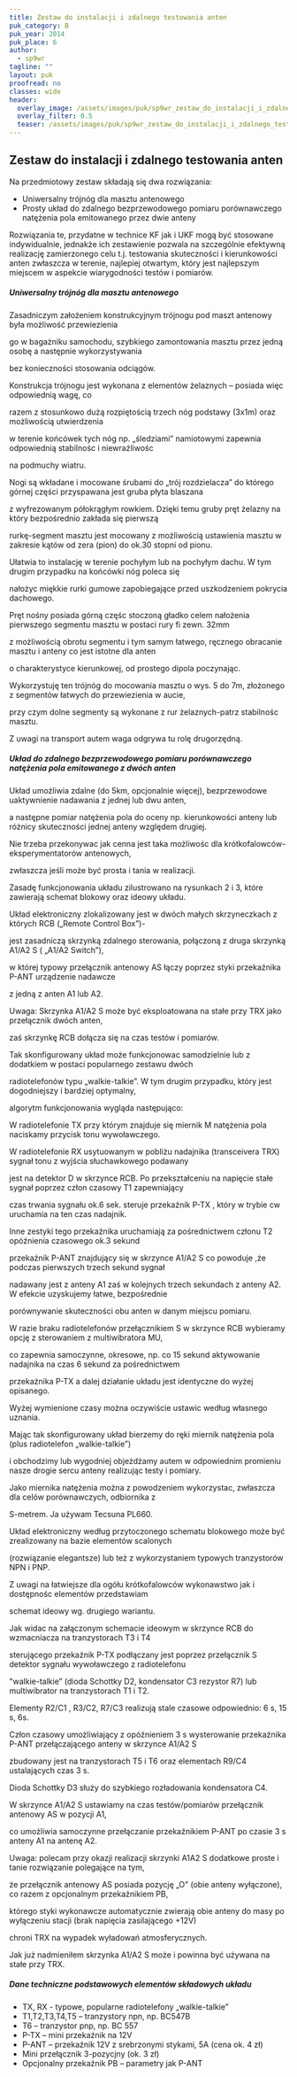 ```yaml
---
title: Zestaw do instalacji i zdalnego testowania anten
puk_category: B
puk_year: 2014
puk_place: 6
author: 
  - sp9wr
tagline: ""
layout: puk
proofread: no
classes: wide
header:
  overlay_image: /assets/images/puk/sp9wr_zestaw_do_instalacji_i_zdalnego_testowania_anten.jpg
  overlay_filter: 0.5
  teaser: /assets/images/puk/sp9wr_zestaw_do_instalacji_i_zdalnego_testowania_anten.jpg
---
```






 







Zestaw do instalacji i zdalnego testowania anten
------------------------------------------------





 Na przedmiotowy zestaw składają się dwa rozwiązania:

 

* Uniwersalny trójnóg dla masztu antenowego
* Prosty układ do zdalnego bezprzewodowego pomiaru porównawczego natężenia pola emitowanego przez dwie anteny





 Rozwiązania te, przydatne w technice KF jak i UKF mogą być stosowane indywidualnie, jednakże ich zestawienie pozwala na szczególnie efektywną realizację zamierzonego celu t.j. testowania skuteczności i kierunkowości anten zwłaszcza w terenie, najlepiej otwartym, który jest najlepszym miejscem w aspekcie wiarygodności testów i pomiarów.




##### Uniwersalny trójnóg dla masztu antenowego




 Zasadniczym założeniem konstrukcyjnym trójnogu pod maszt antenowy była możliwość przewiezienia

 go w bagażniku samochodu, szybkiego zamontowania masztu przez jedną osobę a następnie wykorzystywania

 bez konieczności stosowania odciągów.

 




 Konstrukcja trójnogu jest wykonana z elementów żelaznych – posiada więc odpowiednią wagę, co

 razem z stosunkowo dużą rozpiętością trzech nóg podstawy (3x1m) oraz możliwością utwierdzenia

 w terenie końcówek tych nóg np. „śledziami” namiotowymi zapewnia odpowiednią stabilnośc i niewrażliwośc

 na podmuchy wiatru.

 




 Nogi są wkładane i mocowane śrubami do „trój rozdzielacza” do którego górnej części przyspawana jest gruba płyta blaszana

 z wyfrezowanym półokrągłym rowkiem. Dzięki temu gruby pręt żelazny na który bezpośrednio zakłada się pierwszą

 rurkę-segment masztu jest mocowany z możliwością ustawienia masztu w zakresie kątów od zera (pion) do ok.30 stopni od pionu.

 Ułatwia to instalację w terenie pochyłym lub na pochyłym dachu. W tym drugim przypadku na końcówki nóg poleca się

 nałożyc miękkie rurki gumowe zapobiegające przed uszkodzeniem pokrycia dachowego.

 




 Pręt nośny posiada górną częśc stoczoną gładko celem nałożenia pierwszego segmentu masztu w postaci rury fi zewn. 32mm

 z możliwością obrotu segmentu i tym samym łatwego, ręcznego obracanie masztu i anteny co jest istotne dla anten

 o charakterystyce kierunkowej, od prostego dipola poczynając.

 




 Wykorzystuję ten trójnóg do mocowania masztu o wys. 5 do 7m, złożonego z segmentów łatwych do przewiezienia w aucie,

 przy czym dolne segmenty są wykonane z rur żelaznych-patrz stabilnośc masztu.

 Z uwagi na transport autem waga odgrywa tu rolę drugorzędną.






##### Układ do zdalnego bezprzewodowego pomiaru porównawczego natężenia pola emitowanego z dwóch anten




Układ umożliwia zdalne (do 5km, opcjonalnie więcej), bezprzewodowe uaktywnienie nadawania z jednej lub dwu anten,

 a następne pomiar natężenia pola do oceny np. kierunkowości anteny lub różnicy skuteczności jednej anteny względem drugiej.

 Nie trzeba przekonywac jak cenna jest taka możliwośc dla krótkofalowców-eksperymentatorów antenowych,

 zwłaszcza jeśli może być prosta i tania w realizacji.






Zasadę funkcjonowania układu zilustrowano na rysunkach 2 i 3, które zawierają schemat blokowy oraz ideowy układu.






 Układ elektroniczny zlokalizowany jest w dwóch małych skrzyneczkach z których RCB („Remote Control Box”)-

 jest zasadniczą skrzynką zdalnego sterowania, połączoną z druga skrzynką A1/A2 S ( „A1/A2 Switch”),

 w której typowy przełącznik antenowy AS łączy poprzez styki przekaźnika P-ANT urządzenie nadawcze

 z jedną z anten A1 lub A2.






Uwaga: Skrzynka A1/A2 S może być eksploatowana na stałe przy TRX jako przełącznik dwóch anten,

zaś skrzynkę RCB dołącza się na czas testów i pomiarów.






 Tak skonfigurowany układ może funkcjonowac samodzielnie lub z dodatkiem w postaci popularnego zestawu dwóch

 radiotelefonów typu „walkie-talkie”. W tym drugim przypadku, który jest dogodniejszy i bardziej optymalny,

 algorytm funkcjonowania wygląda następująco:






W radiotelefonie TX przy którym znajduje się miernik M natężenia pola naciskamy przycisk tonu wywoławczego.

W radiotelefonie RX usytuowanym w pobliżu nadajnika (transceivera TRX) sygnał tonu z wyjścia słuchawkowego podawany

jest na detektor D w skrzynce RCB. Po przekształceniu na napięcie stałe sygnał poprzez człon czasowy T1 zapewniający

 czas trwania sygnału ok.6 sek. steruje przekaźnik P-TX , który w trybie cw uruchamia na ten czas nadajnik.

 Inne zestyki tego przekaźnika uruchamiają za pośrednictwem członu T2 opóźnienia czasowego ok.3 sekund

 przekaźnik P-ANT znajdujący się w skrzynce A1/A2 S co powoduje ,że podczas pierwszych trzech sekund sygnał

 nadawany jest z anteny A1 zaś w kolejnych trzech sekundach z anteny A2. W efekcie uzyskujemy łatwe, bezpośrednie

 porównywanie skuteczności obu anten w danym miejscu pomiaru.






 W razie braku radiotelefonów przełącznikiem S w skrzynce RCB wybieramy opcję z sterowaniem z multiwibratora MU,

 co zapewnia samoczynne, okresowe, np. co 15 sekund aktywowanie nadajnika na czas 6 sekund za pośrednictwem

 przekaźnika P-TX a dalej działanie układu jest identyczne do wyżej opisanego.






 Wyżej wymienione czasy można oczywiście ustawic według własnego uznania.






 Mając tak skonfigurowany układ bierzemy do ręki miernik natężenia pola (plus radiotelefon „walkie-talkie”)

 i obchodzimy lub wygodniej objeżdżamy autem w odpowiednim promieniu nasze drogie sercu anteny realizując testy i pomiary.

 Jako miernika natężenia można z powodzeniem wykorzystac, zwłaszcza dla celów porównawczych, odbiornika z

 S-metrem. Ja używam Tecsuna PL660.






 Układ elektroniczny według przytoczonego schematu blokowego może być zrealizowany na bazie elementów scalonych

 (rozwiązanie elegantsze) lub też z wykorzystaniem typowych tranzystorów NPN i PNP.

 Z uwagi na łatwiejsze dla ogółu krótkofalowców wykonawstwo jak i dostępnośc elementów przedstawiam

 schemat ideowy wg. drugiego wariantu.






 Jak widac na załączonym schemacie ideowym w skrzynce RCB do wzmacniacza na tranzystorach T3 i T4

 sterującego przekaźnik P-TX podłączany jest poprzez przełącznik S detektor sygnału wywoławczego z radiotelefonu

 "walkie-talkie” (dioda Schottky D2, kondensator C3 rezystor R7) lub multiwibrator na tranzystorach T1 i T2.






 Elementy R2/C1 , R3/C2, R7/C3 realizują stale czasowe odpowiednio: 6 s, 15 s, 6s.

 Człon czasowy umożliwiający z opóźnieniem 3 s wysterowanie przekaźnika P-ANT przełączającego anteny w skrzynce A1/A2 S

 zbudowany jest na tranzystorach T5 i T6 oraz elementach R9/C4 ustalających czas 3 s.






 Dioda Schottky D3 służy do szybkiego rozładowania kondensatora C4.






 W skrzynce A1/A2 S ustawiamy na czas testów/pomiarów przełącznik antenowy AS w pozycji A1,

 co umożliwia samoczynne przełączanie przekaźnikiem P-ANT po czasie 3 s anteny A1 na antenę A2.






 Uwaga: polecam przy okazji realizacji skrzynki A1A2 S dodatkowe proste i tanie rozwiązanie polegające na tym,

 że przełącznik antenowy AS posiada pozycję „O” (obie anteny wyłączone), co razem z opcjonalnym przekaźnikiem PB,

 którego styki wykonawcze automatycznie zwierają obie anteny do masy po wyłączeniu stacji (brak napięcia zasilającego +12V)

 chroni TRX na wypadek wyładowań atmosferycznych.

 Jak już nadmieniłem skrzynka A1/A2 S może i powinna być używana na stałe przy TRX.





##### Dane techniczne podstawowych elementów składowych układu




* TX, RX - typowe, popularne radiotelefony „walkie-talkie”
* T1,T2,T3,T4,T5 – tranzystory npn, np. BC547B
* T6 – tranzystor pnp, np. BC 557
* P-TX – mini przekaźnik na 12V
* P-ANT – przekaźnik 12V z srebrzonymi stykami, 5A (cena ok. 4 zł)
* Mini przełącznik 3-pozycjny (ok. 3 zł)
* Opcjonalny przekaźnik PB – parametry jak P-ANT














 


